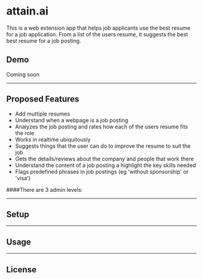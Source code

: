 attain.ai
============

This is a web extension app that helps job applicants use the best resume for a job application. 
From a list of the users resume, it suggests the best best resume for a job posting.

## Demo
Coming soon

---

## Proposed Features
- Add muttiple resumes 
- Understand when a webpage is a job posting
- Analyzes the job posting and rates how each of the users resume fits the role
- Works in realtime ubiquitously
- Suggests things that the user can do to improve the resume to suit the job
- Gets the details/reviews about the company and people that work there
- Understand the content of a job posting a highlight the key skills needed
- Flags predefined phrases in job postings (eg 'without sponsorship' or 'visa')


####There are 3 admin levels:

---

## Setup

---

## Usage

---

## License